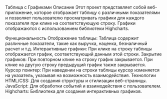 Таблица с Графиками
Описание
Этот проект представляет собой веб-приложение, которое отображает таблицу с различными показателями и позволяет пользователю просматривать графики для каждого показателя при клике на соответствующую строку. Графики отображаются с использованием библиотеки Highcharts.

Функциональность
Отображение таблицы: Таблица содержит различные показатели, такие как выручка, наценка, безналичный расчет и т.д.
Интерактивные графики: При клике на строку таблицы отображается график, соответствующий данным этой строки.
Закрытие графиков: При повторном клике на строку график закрывается. При клике на другую строку предыдущий график также закрывается.
Курсор поинтер: При наведении на строки таблицы курсор изменяется на указатель, указывая на возможность взаимодействия.
Технологии
HTML/CSS: Для создания структуры и стилизации веб-страницы.
JavaScript: Для обработки событий и взаимодействия с пользователем.
Highcharts: Библиотека для создания интерактивных графиков.
